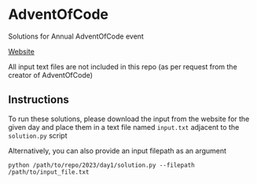 # AdventOfCode
Solutions for Annual AdventOfCode event

[Website](https://adventofcode.com/)

All input text files are not included in this repo (as per request from the creator of AdventOfCode)

## Instructions

To run these solutions, please download the input from the website for the given day and place them in a text file named `input.txt` adjacent to the `solution.py` script

Alternatively, you can also provide an input filepath as an argument
```
python /path/to/repo/2023/day1/solution.py --filepath /path/to/input_file.txt
```
